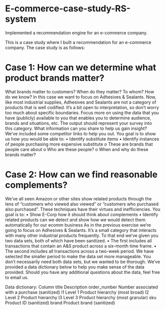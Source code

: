 # E-commerce-case-study-RS-system
Implemented a recommendation engine for an e-commerce company.

This is a case study where I built a recommendation for an e-commerce company. The case study is as follows:

# Case 1: How can we determine what product brands matter?
What brands matter to customers? When do they matter? To whom? How do we know?
In this case we want to focus on Adhesives & Sealants. Now, like most industrial supplies,
Adhesives and Sealants are not a category of products that is well codified. It’s a bit open to
interpretation, so don’t worry too much about specific boundaries. Focus more on using the
data that you have (publicly) available to you that enables you to determine audience, brands
and situations, etc. The output should represent your survey into this category. What
information can you share to help us gain insight?
We’ve included some competitor links to help you out.
You goal is to show us how you would be able to:
• Identify substitute items
• Identify instances of people purchasing more expensive substitute
o These are brands that people care about
o Who are these people?
o When and why do these brands matter?


# Case 2: How can we find reasonable complements?
We’ve all seen Amazon or other sites show related products through the lens of “customers
who viewed also viewed” or “customers who purchased also purchased”. These techniques
have their virtues and inefficiencies.
You goal is to:
• Show E-Corp how it should think about complements
• Identify related products can we detect and show how we would detect them
automatically for our ecomm business
As in the previous exercise we’re going to focus on Adhesives & Sealants. It’s a small category
that interacts with many other industrial products frequently. To that end we’ve given you two
data sets, both of which have been sanitized.
• The first includes all transactions that contain an A&S product across a six-month time
frame.
• The second includes all transactions across a two-week period. We have selected the
smaller period to make the data set more manageable.
You don’t necessarily need both data sets, but we wanted to be thorough. We’ve provided a
data dictionary below to help you make sense of the data provided. Should you have any
additional questions about the data, feel free to email us.


Data dictionary:
Column title Description
order_number Number associated with a purchase (sanitized)
l1 Level 1 Product hierarchy (most broad)
l2 Level 2 Product hierarchy
l3 Level 3 Product hierarchy (most granular)
sku Product ID (sanitized)
brand Product brand (sanitized)

